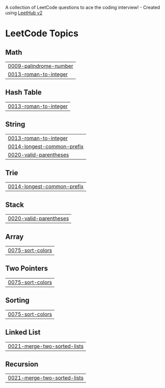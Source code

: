 A collection of LeetCode questions to ace the coding interview! - Created using [LeetHub v2](https://github.com/arunbhardwaj/LeetHub-2.0)
<!---LeetCode Topics Start-->
# LeetCode Topics
## Math
|  |
| ------- |
| [0009-palindrome-number](https://github.com/PhamTrung31/LeetCode/tree/master/0009-palindrome-number) |
| [0013-roman-to-integer](https://github.com/PhamTrung31/LeetCode/tree/master/0013-roman-to-integer) |
## Hash Table
|  |
| ------- |
| [0013-roman-to-integer](https://github.com/PhamTrung31/LeetCode/tree/master/0013-roman-to-integer) |
## String
|  |
| ------- |
| [0013-roman-to-integer](https://github.com/PhamTrung31/LeetCode/tree/master/0013-roman-to-integer) |
| [0014-longest-common-prefix](https://github.com/PhamTrung31/LeetCode/tree/master/0014-longest-common-prefix) |
| [0020-valid-parentheses](https://github.com/PhamTrung31/LeetCode/tree/master/0020-valid-parentheses) |
## Trie
|  |
| ------- |
| [0014-longest-common-prefix](https://github.com/PhamTrung31/LeetCode/tree/master/0014-longest-common-prefix) |
## Stack
|  |
| ------- |
| [0020-valid-parentheses](https://github.com/PhamTrung31/LeetCode/tree/master/0020-valid-parentheses) |
## Array
|  |
| ------- |
| [0075-sort-colors](https://github.com/PhamTrung31/LeetCode/tree/master/0075-sort-colors) |
## Two Pointers
|  |
| ------- |
| [0075-sort-colors](https://github.com/PhamTrung31/LeetCode/tree/master/0075-sort-colors) |
## Sorting
|  |
| ------- |
| [0075-sort-colors](https://github.com/PhamTrung31/LeetCode/tree/master/0075-sort-colors) |
## Linked List
|  |
| ------- |
| [0021-merge-two-sorted-lists](https://github.com/PhamTrung31/LeetCode/tree/master/0021-merge-two-sorted-lists) |
## Recursion
|  |
| ------- |
| [0021-merge-two-sorted-lists](https://github.com/PhamTrung31/LeetCode/tree/master/0021-merge-two-sorted-lists) |
<!---LeetCode Topics End-->
